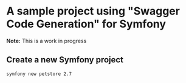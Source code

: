 # A sample project using "Swagger Code Generation" for Symfony

**Note:** This is a work in progress

## Create a new Symfony project

```
symfony new petstore 2.7
```
